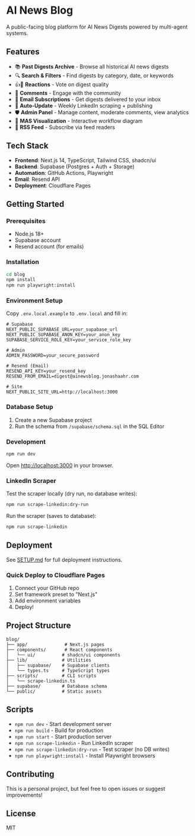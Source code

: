 # AI News Blog

A public-facing blog platform for AI News Digests powered by multi-agent systems.

## Features

- 📚 **Past Digests Archive** - Browse all historical AI news digests
- 🔍 **Search & Filters** - Find digests by category, date, or keywords
- 👍🖕 **Reactions** - Vote on digest quality
- 💬 **Comments** - Engage with the community
- 📧 **Email Subscriptions** - Get digests delivered to your inbox
- 🔄 **Auto-Update** - Weekly LinkedIn scraping + publishing
- 🛡️ **Admin Panel** - Manage content, moderate comments, view analytics
- 🤖 **MAS Visualization** - Interactive workflow diagram
- 📡 **RSS Feed** - Subscribe via feed readers

## Tech Stack

- **Frontend**: Next.js 14, TypeScript, Tailwind CSS, shadcn/ui
- **Backend**: Supabase (Postgres + Auth + Storage)
- **Automation**: GitHub Actions, Playwright
- **Email**: Resend API
- **Deployment**: Cloudflare Pages

## Getting Started

### Prerequisites

- Node.js 18+
- Supabase account
- Resend account (for emails)

### Installation

```bash
cd blog
npm install
npm run playwright:install
```

### Environment Setup

Copy `.env.local.example` to `.env.local` and fill in:

```env
# Supabase
NEXT_PUBLIC_SUPABASE_URL=your_supabase_url
NEXT_PUBLIC_SUPABASE_ANON_KEY=your_anon_key
SUPABASE_SERVICE_ROLE_KEY=your_service_role_key

# Admin
ADMIN_PASSWORD=your_secure_password

# Resend (Email)
RESEND_API_KEY=your_resend_key
RESEND_FROM_EMAIL=digest@ainewsblog.jonashaahr.com

# Site
NEXT_PUBLIC_SITE_URL=http://localhost:3000
```

### Database Setup

1. Create a new Supabase project
2. Run the schema from `/supabase/schema.sql` in the SQL Editor

### Development

```bash
npm run dev
```

Open [http://localhost:3000](http://localhost:3000) in your browser.

### LinkedIn Scraper

Test the scraper locally (dry run, no database writes):

```bash
npm run scrape-linkedin:dry-run
```

Run the scraper (saves to database):

```bash
npm run scrape-linkedin
```

## Deployment

See [SETUP.md](./SETUP.md) for full deployment instructions.

### Quick Deploy to Cloudflare Pages

1. Connect your GitHub repo
2. Set framework preset to "Next.js"
3. Add environment variables
4. Deploy!

## Project Structure

```
blog/
├── app/              # Next.js pages
├── components/       # React components
│   └── ui/          # shadcn/ui components
├── lib/             # Utilities
│   ├── supabase/    # Supabase clients
│   └── types.ts     # TypeScript types
├── scripts/         # CLI scripts
│   └── scrape-linkedin.ts
├── supabase/        # Database schema
└── public/          # Static assets
```

## Scripts

- `npm run dev` - Start development server
- `npm run build` - Build for production
- `npm run start` - Start production server
- `npm run scrape-linkedin` - Run LinkedIn scraper
- `npm run scrape-linkedin:dry-run` - Test scraper (no DB writes)
- `npm run playwright:install` - Install Playwright browsers

## Contributing

This is a personal project, but feel free to open issues or suggest improvements!

## License

MIT
